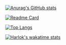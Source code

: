[![Anurag's GitHub stats](https://github-readme-stats.vercel.app/api?username=RafaelAlmeid00&theme=github_dark)](https://github.com/anuraghazra/github-readme-stats&count_private=true)

[![Readme Card](https://github-readme-stats.vercel.app/api/pin/?username=RafaelAlmeid00&repo=github-readme-stats)](https://github.com/anuraghazra/github-readme-stats)

[![Top Langs](https://github-readme-stats.vercel.app/api/top-langs/?username=RafaelAlmeid00)](https://github.com/anuraghazra/github-readme-stats)

[![Harlok's wakatime stats](https://github-readme-stats.vercel.app/api/wakatime?username=RafaelAlmeid00)](https://github.com/anuraghazra/github-readme-stats)
